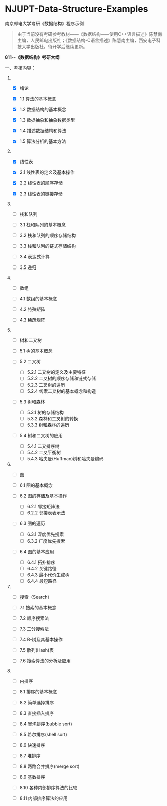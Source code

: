 # NJUPT-Data-Structure-Examples
南京邮电大学考研《数据结构》程序示例

> 由于当前没有考研参考教材——《数据结构——使用C++语言描述》陈慧南主编，人民邮电出版社；《数据结构-C语言描述》陈慧南主编，西安电子科技大学出版社。待开学后继续更新。

**811--《数据结构》考研大纲**

一、考核内容：

1. - [x] 绪论
   
   - [x] 1.1 算法的基本概念
   - [x] 1.2 数据结构的基本概念
   - [x] 1.3 数据抽象和抽象数据类型
   - [x] 1.4 描述数据结构和算法
   - [x] 1.5 算法分析的基本方法
   
2. - [x] 线性表

   - [x] 2.1 线性表的定义及基本操作
   - [x] 2.2 线性表的顺序存储
   - [x] 2.3 线性表的链接存储

3. - [ ] 栈和队列

   - [ ] 3.1 栈和队列的基本概念
   - [ ] 3.2 栈和队列的顺序存储结构
   - [ ] 3.3 栈和队列的链式存储结构
   - [ ] 3.4 表达式计算
   - [ ] 3.5 递归

4. - [ ] 数组

   - [ ] 4.1 数组的基本概念
   - [ ] 4.2 特殊矩阵
   - [ ] 4.3 稀疏矩阵

5. - [ ] 树和二叉树

   - [ ] 5.1 树的基本概念
   - [ ] 5.2 二叉树
      - [ ] 5.2.1 二叉树的定义及主要特征
      - [ ] 5.2.2 二叉树的顺序存储和链式存储
      - [ ] 5.2.3 二叉树的遍历
      - [ ] 5.2.4 线索二叉树的基本概念和构造
   - [ ] 5.3 树和森林
      - [ ] 5.3.1 树的存储结构
      - [ ] 5.3.2 森林和二叉树的转换
      - [ ] 5.3.3 树和森林的遍历
   - [ ] 5.4 树和二叉树的应用
      - [ ] 5.4.1 二叉排序树
      - [ ] 5.4.2 二叉平衡树
      - [ ] 5.4.3 哈夫曼(Huffman)树和哈夫曼编码

6. - [ ] 图

   - [ ] 6.1 图的基本概念
   - [ ] 6.2 图的存储及基本操作
      - [ ] 6.2.1 邻接矩阵法
      - [ ] 6.2.2 邻接表表示法
   - [ ] 6.3 图的遍历
      - [ ] 6.3.1 深度优先搜索
      - [ ] 6.3.2 广度优先搜索
   - [ ] 6.4 图的基本应用
      - [ ] 6.4.1 拓扑排序
      - [ ] 6.4.2 关键路径
      - [ ] 6.4.3 最小代价生成树
      - [ ] 6.4.4 最短路径

7. - [ ] 搜索（Search）

   - [ ] 7.1 搜索的基本概念
   - [ ] 7.2 顺序搜索法
   - [ ] 7.3 二分搜索法
   - [ ] 7.4 B-树及其基本操作
   - [ ] 7.5 散列(Hash)表
   - [ ] 7.6 搜索算法的分析及应用

8. - [ ] 内排序

   - [ ] 8.1 排序的基本概念
   - [ ] 8.2 简单选择排序
   - [ ] 8.3 直接插入排序
   - [ ] 8.4 冒泡排序(bubble sort)
   - [ ] 8.5 希尔排序(shell sort)
   - [ ] 8.6 快速排序
   - [ ] 8.7 堆排序
   - [ ] 8.8 两路合并排序(merge sort)
   - [ ] 8.9 基数排序
   - [ ] 8.10 各种内部排序算法的比较
   - [ ] 8.11 内部排序算法的应用
